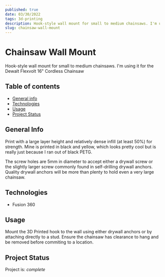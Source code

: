 ```yaml
---
published: true
date: 03/30/2022
tags: 3d-printing
description: Hook-style wall mount for small to medium chainsaws. I'm using it for the Dewalt Flexvolt 16" Cordless Chainsaw
slug: chainsaw-wall-mount
---
```

# Chainsaw Wall Mount
Hook-style wall mount for small to medium chainsaws. I'm using it for the Dewalt Flexvolt 16" Cordless Chainsaw

## Table of contents
* [General info](#general-info)
* [Technologies](#technologies)
* [Usage](#usage)
* [Project Status](#project-status)

## General Info
Print with a large layer height and relatively dense infill (at least 50%) for strength. Mine is printed in black and yellow, which looks pretty cool but is really just because I ran out of black PETG.

The screw holes are 5mm in diameter to accept either a drywall screw or the slightly larger screw commonly found in self-drilling drywall anchors. Quality drywall anchors will be more than plenty to hold even a very large chainsaw.

## Technologies
- Fusion 360

## Usage
Mount the 3D Printed hook to the wall using either drywall anchors or by attaching directly to a stud. Ensure the chainsaw has clearance to hang and be removed before commiting to a location.

## Project Status
Project is: _complete_